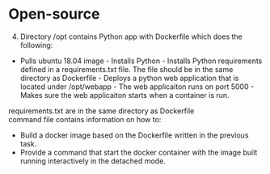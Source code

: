 # Open-source


4. Directory /opt contains Python app with Dockerfile which does the following:

 -   Pulls ubuntu 18.04 image
    -	Installs Python 
    -	Installs Python requirements defined in a requirements.txt file. The file should be in the same directory as Dockerfile
    -	Deploys a python web application that is located under /opt/webapp
    -	The web applicaiton runs on port 5000
    -	Makes sure the web applicaiton starts when a container is run.
  
 requirements.txt are in the same directory as Dockerfile  
 command file contains information on how to:   	
 
 - Build a docker image based on the Dockerfile written in the previous task. 
 - Provide a command that start the docker container with the image built running interactively in the detached mode. 
 

